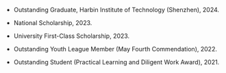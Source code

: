 - Outstanding Graduate, Harbin Institute of Technology (Shenzhen), 2024.  

- National Scholarship, 2023.  

- University First-Class Scholarship, 2023.  

- Outstanding Youth League Member (May Fourth Commendation), 2022.  

- Outstanding Student (Practical Learning and Diligent Work Award), 2021.  
